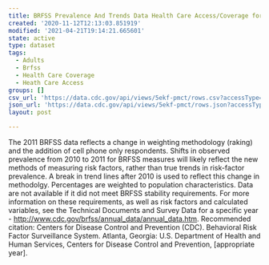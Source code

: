 ```yaml
---
title: BRFSS Prevalence And Trends Data Health Care Access/Coverage for 2011
created: '2020-11-12T12:13:03.851919'
modified: '2021-04-21T19:14:21.665601'
state: active
type: dataset
tags:
  - Adults
  - Brfss
  - Health Care Coverage
  - Heath Care Access
groups: []
csv_url: 'https://data.cdc.gov/api/views/5ekf-pmct/rows.csv?accessType=DOWNLOAD'
json_url: 'https://data.cdc.gov/api/views/5ekf-pmct/rows.json?accessType=DOWNLOAD'
layout: post

---
```

The 2011 BRFSS data reflects a change in weighting methodology (raking) and the addition of cell phone only respondents. Shifts in observed prevalence from 2010 to 2011 for BRFSS measures will likely reflect the new methods of measuring risk factors, rather than true trends in risk-factor prevalence. A break in trend lines after 2010 is used to reflect this change in methodolgy. Percentages are weighted to population characteristics. Data are not available if it did not meet BRFSS stability requirements. For more information on these requirements, as well as risk factors and calculated variables, see the Technical Documents and Survey Data for a specific year - http://www.cdc.gov/brfss/annual_data/annual_data.htm. Recommended citation: Centers for Disease Control and Prevention (CDC). Behavioral Risk Factor Surveillance System. Atlanta, Georgia: U.S. Department of Health and Human Services, Centers for Disease Control and Prevention, [appropriate year].
